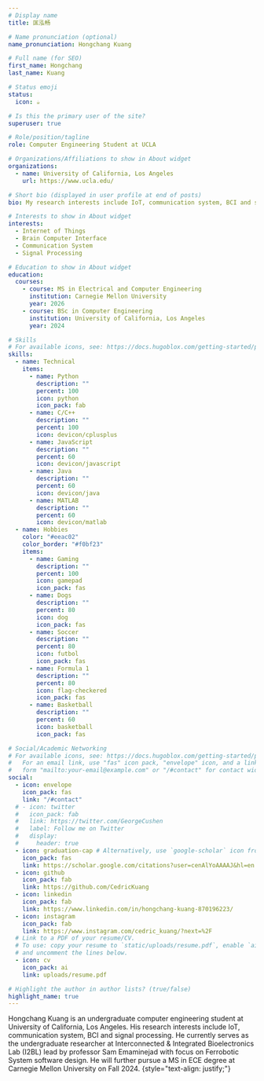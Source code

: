 ```yaml
---
# Display name
title: 匡泓畅

# Name pronunciation (optional)
name_pronunciation: Hongchang Kuang

# Full name (for SEO)
first_name: Hongchang
last_name: Kuang

# Status emoji
status:
  icon: ☕️

# Is this the primary user of the site?
superuser: true

# Role/position/tagline
role: Computer Engineering Student at UCLA

# Organizations/Affiliations to show in About widget
organizations:
  - name: University of California, Los Angeles
    url: https://www.ucla.edu/

# Short bio (displayed in user profile at end of posts)
bio: My research interests include IoT, communication system, BCI and signal processing.

# Interests to show in About widget
interests:
  - Internet of Things
  - Brain Computer Interface
  - Communication System
  - Signal Processing

# Education to show in About widget
education:
  courses:
    - course: MS in Electrical and Computer Engineering
      institution: Carnegie Mellon University
      year: 2026
    - course: BSc in Computer Engineering
      institution: University of California, Los Angeles
      year: 2024

# Skills
# For available icons, see: https://docs.hugoblox.com/getting-started/page-builder/#icons
skills:
  - name: Technical
    items:
      - name: Python
        description: ""
        percent: 100
        icon: python
        icon_pack: fab
      - name: C/C++
        description: ""
        percent: 100
        icon: devicon/cplusplus
      - name: JavaScript
        description: ""
        percent: 60
        icon: devicon/javascript
      - name: Java
        description: ""
        percent: 60
        icon: devicon/java
      - name: MATLAB
        description: ""
        percent: 60
        icon: devicon/matlab
  - name: Hobbies
    color: "#eeac02"
    color_border: "#f0bf23"
    items:
      - name: Gaming
        description: ""
        percent: 100
        icon: gamepad
        icon_pack: fas
      - name: Dogs
        description: ""
        percent: 80
        icon: dog
        icon_pack: fas
      - name: Soccer
        description: ""
        percent: 80
        icon: futbol
        icon_pack: fas
      - name: Formula 1
        description: ""
        percent: 80
        icon: flag-checkered
        icon_pack: fas
      - name: Basketball
        description: ""
        percent: 60
        icon: basketball
        icon_pack: fas

# Social/Academic Networking
# For available icons, see: https://docs.hugoblox.com/getting-started/page-builder/#icons
#   For an email link, use "fas" icon pack, "envelope" icon, and a link in the
#   form "mailto:your-email@example.com" or "/#contact" for contact widget.
social:
  - icon: envelope
    icon_pack: fas
    link: "/#contact"
  # - icon: twitter
  #   icon_pack: fab
  #   link: https://twitter.com/GeorgeCushen
  #   label: Follow me on Twitter
  #   display:
  #     header: true
  - icon: graduation-cap # Alternatively, use `google-scholar` icon from `ai` icon pack
    icon_pack: fas
    link: https://scholar.google.com/citations?user=cenAlYoAAAAJ&hl=en
  - icon: github
    icon_pack: fab
    link: https://github.com/CedricKuang
  - icon: linkedin
    icon_pack: fab
    link: https://www.linkedin.com/in/hongchang-kuang-870196223/
  - icon: instagram
    icon_pack: fab
    link: https://www.instagram.com/cedric_kuang/?next=%2F
  # Link to a PDF of your resume/CV.
  # To use: copy your resume to `static/uploads/resume.pdf`, enable `ai` icons in `params.yaml`,
  # and uncomment the lines below.
  - icon: cv
    icon_pack: ai
    link: uploads/resume.pdf

# Highlight the author in author lists? (true/false)
highlight_name: true
---
```


Hongchang Kuang is an undergraduate computer engineering student at University of California, Los Angeles. His research interests include IoT, communication system, BCI and signal processing. He currently serves as the undergraduate researcher at Interconnected & Integrated Bioelectronics Lab (I2BL) lead by professor Sam Emaminejad with focus on Ferrobotic System software design. He will further pursue a MS in ECE degree at Carnegie Mellon University on Fall 2024.
{style="text-align: justify;"}
